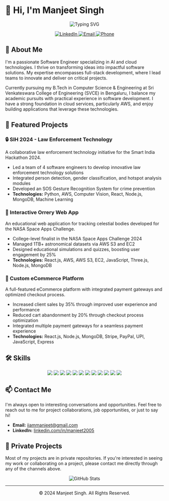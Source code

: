 # 👋 Hi, I'm Manjeet Singh

<div align="center">
  <img src="https://readme-typing-svg.herokuapp.com?font=Fira+Code&weight=500&size=30&pause=1000&color=6E56CF&center=true&vCenter=true&random=false&width=600&height=100&lines=Software+Engineer;AI+%26+Cloud+Specialist;Full+Stack+Developer" alt="Typing SVG" />
  
  <br>
  
  <p>
    <a href="https://www.linkedin.com/in/manjeet2005/" target="_blank">
      <img src="https://img.shields.io/badge/LinkedIn-0077B5?style=for-the-badge&logo=linkedin&logoColor=white" alt="LinkedIn">
    </a>
    <a href="mailto:iiammanjeet@gmail.com" target="_blank">
      <img src="https://img.shields.io/badge/Email-D14836?style=for-the-badge&logo=gmail&logoColor=white" alt="Email">
    </a>
    <a href="tel:+918899978308" target="_blank">
      <img src="https://img.shields.io/badge/Phone-4285F4?style=for-the-badge&logo=google-voice&logoColor=white" alt="Phone">
    </a>
  </p>
</div>

## 🚀 About Me

I'm a passionate Software Engineer specializing in AI and cloud technologies. I thrive on transforming ideas into impactful software solutions. My expertise encompasses full-stack development, where I lead teams to innovate and deliver on critical projects.

Currently pursuing my B.Tech in Computer Science & Engineering at Sri Venkateswara College of Engineering (SVCE) in Bengaluru, I balance my academic pursuits with practical experience in software development. I have a strong foundation in cloud services, particularly AWS, and enjoy building applications that leverage these technologies.

## 💼 Featured Projects

### 🔒 SIH 2024 - Law Enforcement Technology
A collaborative law enforcement technology initiative for the Smart India Hackathon 2024.
- Led a team of 4 software engineers to develop innovative law enforcement technology solutions
- Integrated person detection, gender classification, and hotspot analysis modules
- Developed an SOS Gesture Recognition System for crime prevention
- **Technologies:** Python, AWS, Computer Vision, React, Node.js, MongoDB, Machine Learning

### 🌌 Interactive Orrery Web App
An educational web application for tracking celestial bodies developed for the NASA Space Apps Challenge.
- College-level finalist in the NASA Space Apps Challenge 2024
- Managed 1TB+ astronomical datasets via AWS S3 and EC2
- Designed educational simulations and quizzes, boosting user engagement by 25%
- **Technologies:** React.js, AWS, AWS S3, EC2, JavaScript, Three.js, Node.js, MongoDB

### 🛒 Custom eCommerce Platform
A full-featured eCommerce platform with integrated payment gateways and optimized checkout process.
- Increased client sales by 35% through improved user experience and performance
- Reduced cart abandonment by 20% through checkout process optimization
- Integrated multiple payment gateways for a seamless payment experience
- **Technologies:** React.js, Node.js, MongoDB, Stripe, PayPal, UPI, JavaScript, Express

## 🛠️ Skills

<div align="center">
  <img src="https://img.shields.io/badge/JavaScript-F7DF1E?style=for-the-badge&logo=javascript&logoColor=black" />
  <img src="https://img.shields.io/badge/TypeScript-007ACC?style=for-the-badge&logo=typescript&logoColor=white" />
  <img src="https://img.shields.io/badge/Python-3776AB?style=for-the-badge&logo=python&logoColor=white" />
  <img src="https://img.shields.io/badge/React-20232A?style=for-the-badge&logo=react&logoColor=61DAFB" />
  <img src="https://img.shields.io/badge/Next.js-000000?style=for-the-badge&logo=next.js&logoColor=white" />
  <img src="https://img.shields.io/badge/Node.js-339933?style=for-the-badge&logo=node.js&logoColor=white" />
  <img src="https://img.shields.io/badge/Express-000000?style=for-the-badge&logo=express&logoColor=white" />
  <img src="https://img.shields.io/badge/MongoDB-4EA94B?style=for-the-badge&logo=mongodb&logoColor=white" />
  <img src="https://img.shields.io/badge/AWS-232F3E?style=for-the-badge&logo=amazon-aws&logoColor=white" />
  <img src="https://img.shields.io/badge/TensorFlow-FF6F00?style=for-the-badge&logo=tensorflow&logoColor=white" />
  <img src="https://img.shields.io/badge/Docker-2496ED?style=for-the-badge&logo=docker&logoColor=white" />
  <img src="https://img.shields.io/badge/Firebase-FFCA28?style=for-the-badge&logo=firebase&logoColor=black" />
</div>

## 📫 Contact Me

I'm always open to interesting conversations and opportunities. Feel free to reach out to me for project collaborations, job opportunities, or just to say hi!

- **Email:** [iiammanjeet@gmail.com](mailto:iiammanjeet@gmail.com)
- **LinkedIn:** [linkedin.com/in/manjeet2005](https://www.linkedin.com/in/manjeet2005/)

## 🔐 Private Projects

Most of my projects are in private repositories. If you're interested in seeing my work or collaborating on a project, please contact me directly through any of the channels above.

<div align="center">
  <img src="https://github-readme-stats.vercel.app/api?username=iamManjeet&show_icons=true&theme=tokyonight" alt="GitHub Stats" />
</div>

---

<div align="center">
  <p>© 2024 Manjeet Singh. All Rights Reserved.</p>
</div>
